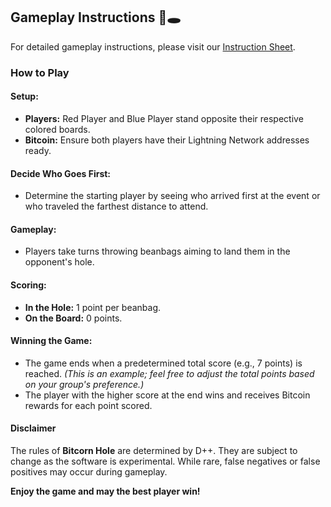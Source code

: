 ## Gameplay Instructions 🌽🕳️
For detailed gameplay instructions, please visit our [Instruction Sheet](instructions.md).

### How to Play

#### Setup:
- **Players:** Red Player and Blue Player stand opposite their respective colored boards.
- **Bitcoin:** Ensure both players have their Lightning Network addresses ready.

#### Decide Who Goes First:
- Determine the starting player by seeing who arrived first at the event or who traveled the farthest distance to attend.

#### Gameplay:
- Players take turns throwing beanbags aiming to land them in the opponent's hole.

#### Scoring:
- **In the Hole:** 1 point per beanbag.
- **On the Board:** 0 points.

#### Winning the Game:
- The game ends when a predetermined total score (e.g., 7 points) is reached. *(This is an example; feel free to adjust the total points based on your group's preference.)*
- The player with the higher score at the end wins and receives Bitcoin rewards for each point scored.

#### Disclaimer
The rules of **Bitcorn Hole** are determined by D++. They are subject to change as the software is experimental. While rare, false negatives or false positives may occur during gameplay.

**Enjoy the game and may the best player win!**
